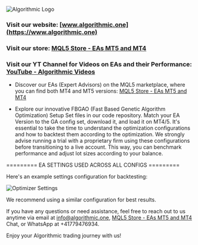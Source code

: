 ![Algorithmic Logo](https://github.com/tHeStRyNg/Algorithmic/assets/118682909/59140aec-f5dd-4200-a981-12786b11ae0c)

### Visit our website: [www.algorithmic.one](https://www.algorithmic.one)
### Visit our store: [MQL5 Store - EAs MT5 and MT4](https://www.mql5.com/en/users/info_algorithmic/seller)
### Visit our YT Channel for Videos on EAs and their Performance: [YouTube - Algorithmic Videos](https://www.youtube.com/@ALGORITHMIC_AI/videos)

 - Discover our EAs (Expert Advisors) on the MQL5 marketplace, where you can find both MT4 and MT5 versions: [MQL5 Store - EAs MT5 and MT4](https://www.mql5.com/en/users/info_algorithmic/seller)

 - Explore our innovative FBGAO (Fast Based Genetic Algorithm Optimization) Setup Set files in our code repository. Match your EA Version to the GA config set, download it, and load it on MT4/5. It's essential to take the time to understand the optimization configurations and how to backtest them according to the optimization. We strongly advise running a trial with a proprietary firm using these configurations before transitioning to a live account. This way, you can benchmark performance and adjust lot sizes according to your balance.

=========  EA SETTINGS USED ACROSS ALL CONFIGS  =========

Here's an example settings configuration for backtesting:

![Optimizer Settings](https://github.com/tHeStRyNg/Algorithmic/assets/118682909/cbe349e7-8f83-4942-b63a-af9e25bde3c1)

We recommend using a similar configuration for best results.

If you have any questions or need assistance, feel free to reach out to us anytime via email at info@algorithmic.one, [MQL5 Store - EAs MT5 and MT4](https://www.mql5.com/en/users/info_algorithmic/seller) Chat, or WhatsApp at +41779476934.

Enjoy your Algorithmic trading journey with us!
